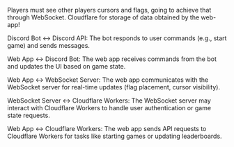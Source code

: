 Players must see other players cursors and flags,
going to achieve that through WebSocket.
Cloudflare for storage of data obtained by the web-app!

Discord Bot ↔ Discord API:
The bot responds to user commands (e.g., start game) and sends messages.

Web App ↔ Discord Bot:
The web app receives commands from the bot and updates the UI based on game state.

Web App ↔ WebSocket Server:
The web app communicates with the WebSocket server for real-time updates (flag placement, cursor visibility).

WebSocket Server ↔ Cloudflare Workers:
The WebSocket server may interact with Cloudflare Workers to handle user authentication or game state requests.

Web App ↔ Cloudflare Workers:
The web app sends API requests to Cloudflare Workers for tasks like starting games or updating leaderboards.
